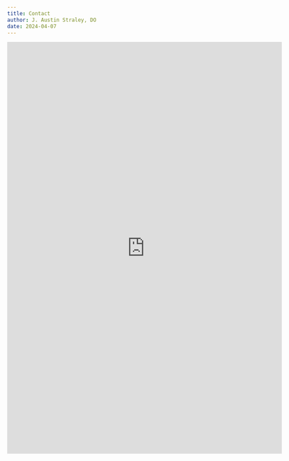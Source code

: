```yaml
---
title: Contact
author: J. Austin Straley, DO
date: 2024-04-07
---
```

<section class="mdx-section">
    <iframe src="https://docs.google.com/forms/d/e/1FAIpQLSfPryaiBjUBZPCLevHsfMLED7dqcPN92AcBeGgo3Nc0Admgkw/viewform?embedded=true" width="640" height="959" frameborder="0" marginheight="0" marginwidth="0">Loading…</iframe>
</section>